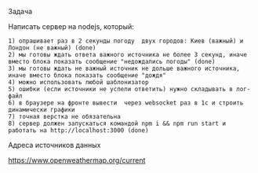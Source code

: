Задача

Написать сервер на nodejs, который:

    1) опрашивает раз в 2 секунды погоду  двух городов: Киев (важный) и Лондон (не важный) (done)
    2) мы готовы ждать ответа важного источника не более 3 секунд, иначе вместо блока показать сообщение "недождались погоды" (done)
    3) мы готовы ждать не важный источник не дольше важного источника, иначе вместо блока показать сообщение "дождя" 
    4) можно использовать любой шаблонизатор
    5) ошибки (если источники не успели ответить) нужно складывать в лог-файл
    6) в браузере на фронте вывести  через websocket раз в 1с и строить динамически графики
    7) точная верстка не обязательна
    8) сервер должен запускаться командой npm i && npm run start и работать на http://localhost:3000 (done)

Адреса источников данных

https://www.openweathermap.org/current